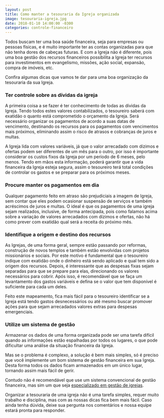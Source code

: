 ```yaml
---
layout: post
title: Como manter a tesouraria da Igreja organizada
image: tesouraria-igreja.jpg
date: 2018-01-10 14:00:00 -0300
categories: controle-financeiro
---
```


Todos buscam ter uma boa saúde financeira, seja para empresas ou pessoas físicas, e é muito importante ter as contas organizadas para que não tenha dores de cabeças futuras. E com a Igreja não é diferente, pois uma boa gestão dos recursos financeiros possibilita a Igreja ter recursos para investimentos em evangelismo, missões, ação social, expansão, compra de imóveis, etc.

Confira algumas dicas que vamos te dar para uma boa organização da tesouraria da sua Igreja.

### Ter controle sobre as dívidas da igreja

A primeira coisa a se fazer é ter conhecimento de todas as dívidas da Igreja. Tendo todos estes valores contabilizados, o tesoureiro saberá com exatidão o quanto está comprometido o orçamento da Igreja. Será necessário organizar os pagamentos de acordo a suas datas de vencimento, destinando os recursos para os pagamentos com vencimentos mais próximos, eliminando assim o risco de atrasos e cobranças de juros e multas.

A Igreja lida com valores variáveis, já que o valor arrecadado com dízimos e ofertas podem ser diferentes de um mês para o outro, por isso é importante considerar os custos fixos da Igreja por um período de 6 meses, pelo menos. Tendo em mãos esta informação, poderá garantir que a vida financeira da Igreja esteja segura, assim o tesoureiro terá total condições de controlar os gastos e se preparar para os próximos meses.

### Procure manter os pagamentos em dia

Qualquer pagamento feito em atraso são prejudiciais a imagem de Igreja, sem contar que eles podem ocasionar suspensão de serviços e também acréscimos de juros e multas. O ideal é que os pagamentos de uma igreja sejam realizados, inclusive, de forma antecipada, pois como falamos acima sobre a variação de valores arrecadados com dízimos e ofertas, não há como prever com exatidão qual será a receita do próximo mês.

### Identifique a origem e destino dos recursos

As Igrejas, de uma forma geral, sempre estão passando por reformas, construção de novos templos e também estão envolvidas com projetos missionários e sociais. Por este motivo é fundamental que o tesoureiro indique com exatidão onde o dinheiro está sendo aplicado e qual tem sido a origem dos recursos. Depois, é interessante que as despesas fixas sejam separadas para que se prepare para elas, direcionando os valores necessários para cobrir. Após isso, é recomendável que se faça um levantamento dos gastos variáveis e defina se o valor que tem disponível é suficiente para cada um deles.

Feito este mapeamento, fica mais fácil para o tesoureiro identificar se a Igreja está tendo gastos desnecessários ou até mesmo buscar promover ações para que sejam arrecadados valores extras para despesas emergenciais.

### Utilize um sistema de gestão

Armazenar os dados de uma forma organizada pode ser uma tarefa difícil quando as informações estão espalhadas por todos os lugares, o que pode dificultar uma análise da situação financeira da Igreja.

Mas se o problema é complexo, a solução é bem mais simples, só é preciso que você implemente um bom sistema de gestão financeira em sua Igreja. Desta forma todos os dados ficam armazenados em um único lugar, tornando assim mais fácil de gerir.

Contudo não é recomendável que use um sistema convencional de gestão financeira, mas sim um que seja [especializado em gestão de igrejas](https://controlook.com). 

Organizar a tesouraria de uma igreja não é uma tarefa simples, requer muito trabalho e disciplina, mas com as nossas dicas fica bem mais fácil. Caso ainda tenha dúvida, deixe sua pergunta nos comentários e nossa equipe estará pronta para responder.
